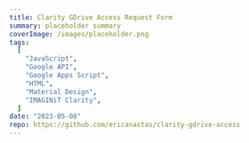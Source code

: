 ```yaml
---
title: Clarity GDrive Access Request Form
summary: placeholder summary
coverImage: /images/placeholder.png
tags:
  [
    "JavaScript",
    "Google API",
    "Google Apps Script",
    "HTML",
    "Material Design",
    "IMAGINiT Clarity",
  ]
date: "2023-05-08"
repo: https://github.com/ericanastas/clarity-gdrive-access
---
```

